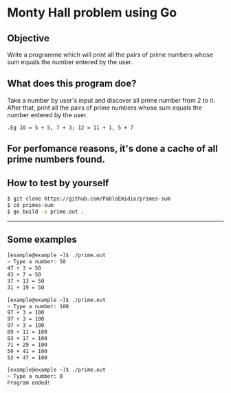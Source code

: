  # Monty Hall problem using Go


## Objective
Write a programme which will print all the pairs of prime numbers whose sum equals the number entered by the user.


## What does this program doe?
Take a number by user's input and discover all prime number from 2 to it. After that, print all the pairs of prime numbers whose sum equals the number entered by the user.

`.Eg 10 = 5 + 5, 7 + 3; 12 = 11 + 1, 5 + 7`

For perfomance reasons, it's done a cache of all prime numbers found.
---

## How to test by yourself
```sh
$ git clone https://github.com/PabloEmidio/primes-sum
$ cd primes-sum
$ go build -o prime.out .
```

---

## Some examples
```bash
[example@example ~]$ ./prime.out
> Type a number: 50
47 + 3 = 50
43 + 7 = 50
37 + 13 = 50
31 + 19 = 50
```

```bash
[example@example ~]$ ./prime.out
> Type a number: 100
97 + 3 = 100
97 + 3 = 100
97 + 3 = 100
89 + 11 = 100
83 + 17 = 100
71 + 29 = 100
59 + 41 = 100
53 + 47 = 100
```

```bash
[example@example ~]$ ./prime.out
> Type a number: 0
Program ended!
```

